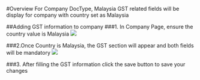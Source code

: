 #Overview
For Company DocType, Malaysia GST related fields will be display for company with country set as Malaysia

##Adding GST information to company
###1. In Company Page, ensure the country value is Malaysia
<img class="screenshot" src="{{ docs_base_url}}/assets/img/Company_Header.png" >

###2.Once Country is Malaysia, the GST section will appear and both fields will be mandatory
<img class="screenshot" src="{{ docs_base_url}}/assets/img/Company_GST.png" >

###3. After filling the GST information click the save button to save your changes